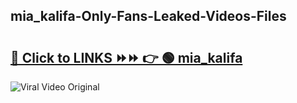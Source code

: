 
 ## mia_kalifa-Only-Fans-Leaked-Videos-Files

# <h2><a href="https://mediaupload.pro?mia_kalifa">🔗 Click to LINKS ⏩⏩ 👉 🟢 mia_kalifa </a></h2>

<a href="https://mediaupload.pro?mia_kalifa" rel="nofollow" data-target="animated-image.originalLink"><img src="https://i.ibb.co.com/xMMVF88/686577567.gif" alt="Viral Video Original" style="max-width: 100%; display: inline-block;" data-target="animated-image.originalImage"></a>